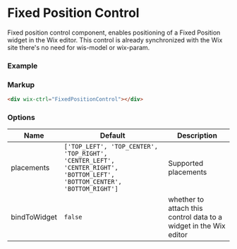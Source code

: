 # Fixed Position Control
<!-- FixedPositionControl -->

Fixed position control component, enables positioning of a Fixed Position widget in the Wix editor. This control is already synchronized with the Wix site there's no need for wis-model or wix-param.

### Example

<div wix-ctrl="FixedPositionControl"></div>

### Markup
```html
<div wix-ctrl="FixedPositionControl"></div>
```

### Options

Name         | Default                                                                                                                     | Description
-------------|-----------------------------------------------------------------------------------------------------------------------------|------------
placements   | `['TOP_LEFT', 'TOP_CENTER', 'TOP_RIGHT', 'CENTER_LEFT', 'CENTER_RIGHT', 'BOTTOM_LEFT', 'BOTTOM_CENTER', 'BOTTOM_RIGHT']`    | Supported placements
bindToWidget | `false`                                                                                                                     | whether to attach this control data to a widget in the Wix editor